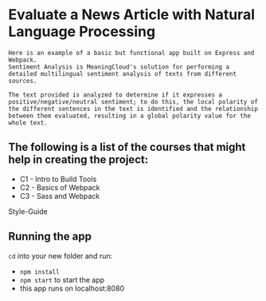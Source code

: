 # Evaluate a News Article with Natural Language Processing


    Here is an example of a basic but functional app built on Express and Webpack.
    Sentiment Analysis is MeaningCloud's solution for performing a detailed multilingual sentiment analysis of texts from different sources.

    The text provided is analyzed to determine if it expresses a positive/negative/neutral sentiment; to do this, the local polarity of the different sentences in the text is identified and the relationship between them evaluated, resulting in a global polarity value for the whole text.

## The following is a list of the courses that might help in creating the project:

- C1 - Intro to Build Tools
- C2 - Basics of Webpack
- C3 - Sass and Webpack

Style-Guide

## Running the app

`cd` into your new folder and run:
- ```npm install```
- ```npm start``` to start the app
- this app runs on localhost:8080 